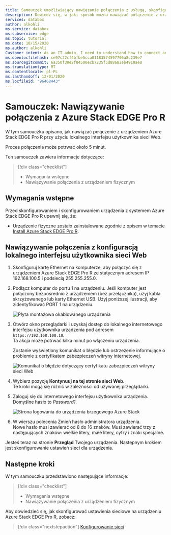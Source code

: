 ```yaml
---
title: Samouczek umożliwiający nawiązanie połączenia z usługą, skonfigurowanie i aktywowanie urządzenia Azure Stack EDGE Pro R w usłudze Azure Portal | Microsoft Docs
description: Dowiedz się, w jaki sposób można nawiązać połączenie z urządzeniem Azure Stack EDGE Pro przy użyciu lokalnego interfejsu użytkownika sieci Web.
services: databox
author: alkohli
ms.service: databox
ms.subservice: edge
ms.topic: tutorial
ms.date: 10/15/2020
ms.author: alkohli
Customer intent: As an IT admin, I need to understand how to connect and activate Azure Stack Edge Pro R so I can use it to transfer data to Azure.
ms.openlocfilehash: ce97c22cf4bfbe5cca01183574597706a8c239e7
ms.sourcegitcommit: 6a350f39e2f04500ecb7235f5d88682eb4910ae8
ms.translationtype: MT
ms.contentlocale: pl-PL
ms.lasthandoff: 12/01/2020
ms.locfileid: "96468443"
---
```

# <a name="tutorial-connect-to-azure-stack-edge-pro-r"></a>Samouczek: Nawiązywanie połączenia z Azure Stack EDGE Pro R

W tym samouczku opisano, jak nawiązać połączenie z urządzeniem Azure Stack EDGE Pro R przy użyciu lokalnego interfejsu użytkownika sieci Web.

Proces połączenia może potrwać około 5 minut.

Ten samouczek zawiera informacje dotyczące:

> [!div class="checklist"]
>
> * Wymagania wstępne
> * Nawiązywanie połączenia z urządzeniem fizycznym


## <a name="prerequisites"></a>Wymagania wstępne

Przed skonfigurowaniem i skonfigurowaniem urządzenia z systemem Azure Stack EDGE Pro R upewnij się, że:

* Urządzenie fizyczne zostało zainstalowane zgodnie z opisem w temacie [Install Azure Stack EDGE Pro R](azure-stack-edge-pro-r-deploy-install.md).


## <a name="connect-to-the-local-web-ui-setup"></a>Nawiązywanie połączenia z konfiguracją lokalnego interfejsu użytkownika sieci Web

1. Skonfiguruj kartę Ethernet na komputerze, aby połączyć się z urządzeniem Azure Stack EDGE Pro R ze statycznym adresem IP 192.168.100.5 i podsiecią 255.255.255.0.

2. Podłącz komputer do portu 1 na urządzeniu. Jeśli komputer jest połączony bezpośrednio z urządzeniem (bez przełącznika), użyj kabla skrzyżowanego lub karty Ethernet USB. Użyj poniższej ilustracji, aby zidentyfikować PORT 1 na urządzeniu.

    ![Płyta montażowa okablowanego urządzenia](./media/azure-stack-edge-pro-r-deploy-install/backplane-cabled.png)


3. Otwórz okno przeglądarki i uzyskaj dostęp do lokalnego internetowego interfejsu użytkownika urządzenia pod adresem `https://192.168.100.10`.  
    Ta akcja może potrwać kilka minut po włączeniu urządzenia.

    Zostanie wyświetlony komunikat o błędzie lub ostrzeżenie informujące o problemie z certyfikatem zabezpieczeń witryny internetowej. 
   
    ![Komunikat o błędzie dotyczący certyfikatu zabezpieczeń witryny sieci Web](media/azure-stack-edge-pro-r-deploy-connect/connect-web-ui-1.png)


4. Wybierz pozycję **Kontynuuj na tej stronie sieci Web**.  
    Te kroki mogą się różnić w zależności od używanej przeglądarki.

5. Zaloguj się do internetowego interfejsu użytkownika urządzenia. Domyślne hasło to *Password1*. 
   
    ![Strona logowania do urządzenia brzegowego Azure Stack](media/azure-stack-edge-pro-r-deploy-connect/connect-web-ui-3.png)

6. W wierszu polecenia Zmień hasło administratora urządzenia.  
    Nowe hasło musi zawierać od 8 do 16 znaków. Musi zawierać trzy z następujących znaków: wielkie litery, małe litery, cyfry i znaki specjalne.

Jesteś teraz na stronie **Przegląd** Twojego urządzenia. Następnym krokiem jest skonfigurowanie ustawień sieci dla urządzenia.


## <a name="next-steps"></a>Następne kroki

W tym samouczku przedstawiono następujące informacje:

> [!div class="checklist"]
> * Wymagania wstępne
> * Nawiązywanie połączenia z urządzeniem fizycznym


Aby dowiedzieć się, jak skonfigurować ustawienia sieciowe na urządzeniu Azure Stack EDGE Pro R, zobacz:

> [!div class="nextstepaction"]
> [Konfigurowanie sieci](./azure-stack-edge-pro-r-deploy-configure-network-compute-web-proxy.md)
